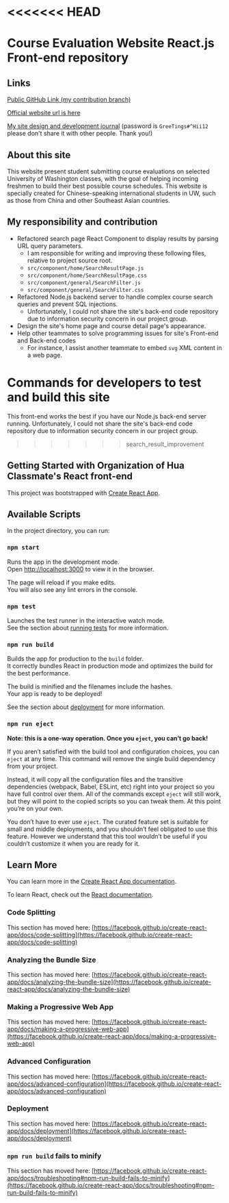 <<<<<<< HEAD
=======
# Course Evaluation Website React.js Front-end repository 

## Links

[Public GitHub Link (my contribution branch)](https://github.com/UWRadar/CourseRadar/tree/search_result_improvement)

[Official website url is here](https://www.uwclassmates.com)

[My site design and development journal](https://www.davidxie.net/projects/uw-course-evaluation-website) (password is `GreeTings#^Hii12` please don't share it with other people. Thank you!)

## About this site

This website present student submitting course evaluations on selected University of Washington classes, with the goal of helping incoming freshmen to build their best possible course schedules. This website is specially created for Chinese-speaking international students in UW, such as those from China and other Southeast Asian countries.

## My responsibility and contribution

- Refactored search page React Component to display results by parsing URL query parameters.
  - I am responsible for writing and improving these following files, relative to project source root.
  - `src/component/home/SearchResultPage.js`
  - `src/component/home/SearchResultPage.css`
  - `src/component/general/SearchFilter.js`
  - `src/component/general/SearchFilter.css`
- Refactored Node.js backend server to handle complex course search queries and prevent SQL injections.
  - Unfortunately, I could not share the site's back-end code repository due to information security concern in our project group.
- Design the site's home page and course detail page's appearance.
- Help other teammates to solve programming issues for site's Front-end and Back-end codes
  - For instance, I assist another teammate to embed `svg` XML content in a web page.

# Commands for developers to test and build this site

This front-end works the best if you have our Node.js back-end server running. Unfortunately, I could not share the site's back-end code repository due to information security concern in our project group.

>>>>>>> search_result_improvement
## Getting Started with Organization of Hua Classmate's React front-end

This project was bootstrapped with [Create React App](https://github.com/facebook/create-react-app).

## Available Scripts

In the project directory, you can run:

### `npm start`

Runs the app in the development mode.\
Open [http://localhost:3000](http://localhost:3000) to view it in the browser.

The page will reload if you make edits.\
You will also see any lint errors in the console.

### `npm test`

Launches the test runner in the interactive watch mode.\
See the section about [running tests](https://facebook.github.io/create-react-app/docs/running-tests) for more information.

### `npm run build`

Builds the app for production to the `build` folder.\
It correctly bundles React in production mode and optimizes the build for the best performance.

The build is minified and the filenames include the hashes.\
Your app is ready to be deployed!

See the section about [deployment](https://facebook.github.io/create-react-app/docs/deployment) for more information.

### `npm run eject`

**Note: this is a one-way operation. Once you `eject`, you can’t go back!**

If you aren’t satisfied with the build tool and configuration choices, you can `eject` at any time. This command will remove the single build dependency from your project.

Instead, it will copy all the configuration files and the transitive dependencies (webpack, Babel, ESLint, etc) right into your project so you have full control over them. All of the commands except `eject` will still work, but they will point to the copied scripts so you can tweak them. At this point you’re on your own.

You don’t have to ever use `eject`. The curated feature set is suitable for small and middle deployments, and you shouldn’t feel obligated to use this feature. However we understand that this tool wouldn’t be useful if you couldn’t customize it when you are ready for it.

## Learn More

You can learn more in the [Create React App documentation](https://facebook.github.io/create-react-app/docs/getting-started).

To learn React, check out the [React documentation](https://reactjs.org/).

### Code Splitting

This section has moved here: [https://facebook.github.io/create-react-app/docs/code-splitting](https://facebook.github.io/create-react-app/docs/code-splitting)

### Analyzing the Bundle Size

This section has moved here: [https://facebook.github.io/create-react-app/docs/analyzing-the-bundle-size](https://facebook.github.io/create-react-app/docs/analyzing-the-bundle-size)

### Making a Progressive Web App

This section has moved here: [https://facebook.github.io/create-react-app/docs/making-a-progressive-web-app](https://facebook.github.io/create-react-app/docs/making-a-progressive-web-app)

### Advanced Configuration

This section has moved here: [https://facebook.github.io/create-react-app/docs/advanced-configuration](https://facebook.github.io/create-react-app/docs/advanced-configuration)

### Deployment

This section has moved here: [https://facebook.github.io/create-react-app/docs/deployment](https://facebook.github.io/create-react-app/docs/deployment)

### `npm run build` fails to minify

This section has moved here: [https://facebook.github.io/create-react-app/docs/troubleshooting#npm-run-build-fails-to-minify](https://facebook.github.io/create-react-app/docs/troubleshooting#npm-run-build-fails-to-minify)
